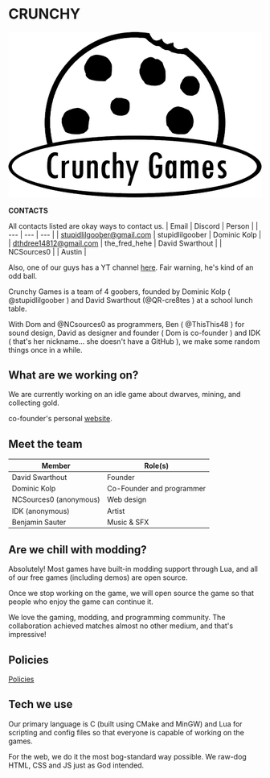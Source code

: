 # CRUNCHY
![Our logo](logo.png)

**CONTACTS**

All contacts listed are okay ways to contact us.
| Email | Discord | Person |
| --- | --- | --- |
| stupidlilgoober@gmail.com | stupidlilgoober | Dominic Kolp |
| dthdree14812@gmail.com | the_fred_hehe | David Swarthout |
| NCSources0 |
| Austin |

Also, one of our guys has a YT channel [here](https://youtube.com/@ambailgail?si=ra9xS-KU4PCYLrmI).
Fair warning, he's kind of an odd ball.

Crunchy Games is a team of 4 goobers, founded
by Dominic Kolp ( @stupidlilgoober ) and David
Swarthout (@QR-cre8tes ) at a school lunch table.

With Dom and @NCsources0 as programmers,
Ben ( @ThisThis48 ) for sound design, David as designer
and founder ( Dom is co-founder ) and IDK ( that's her
nickname... she doesn't have a GitHub ), we make some
random things once in a while.

## What are we working on?
We are currently working on an idle game about
dwarves, mining, and collecting gold.

co-founder's personal [website](https://StupidLilGoober.github.io).

## Meet the team
| Member | Role(s) |
| --- | --- |
| David Swarthout | Founder |
| Dominic Kolp | Co-Founder and programmer |
| NCSources0 (anonymous) | Web design |
| IDK (anonymous) | Artist |
| Benjamin Sauter | Music & SFX |

## Are we chill with modding?
Absolutely! Most games have built-in modding support
through Lua, and all of our free games (including demos) are
open source.

Once we stop working on the game, we will open source
the game so that people who enjoy the game can continue
it.

We love the gaming, modding, and programming community. The
collaboration achieved matches almost no other medium, 
and that's impressive!

## Policies
[Policies](POLICIES)

## Tech we use
Our primary language is C (built using CMake and MinGW) and
Lua for scripting and config files  so that everyone is capable
of working on the games.

For the web, we do it the most bog-standard way possible. We raw-dog
HTML, CSS and JS just as God intended.



